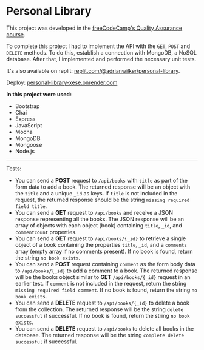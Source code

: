 # Personal Library

<p>This project was developed in the <a href="https://www.freecodecamp.org/learn/quality-assurance" target="_blank">freeCodeCamp's Quality Assurance course</a>.</p>

<p>To complete this project I had to implement the API with the <code>GET</code>, <code>POST</code> and <code>DELETE</code> methods. To do this, establish a connection with MongoDB, a NoSQL database. After that, I implemented and performed the necessary unit tests.</p>

<p>It's also available on replit: <a href="https://replit.com/@adrianwilker/personal-library" target="_blank">replit.com/@adrianwilker/personal-library</a>.</p>
<p>Deploy: <a href="https://personal-library-xese.onrender.com/" target="_blank">personal-library-xese.onrender.com</a></p>

<strong>In this project were used:</strong>
<ul>
  <li>Bootstrap</li>
  <li>Chai</li>
  <li>Express</li>
  <li>JavaScript</li>
  <li>Mocha</li>
  <li>MongoDB</li>
  <li>Mongoose</li>
  <li>Node.js</li>
</ul>

<hr>

<p>Tests:</p>
<ul>
  <li>You can send a <b>POST</b> request to <code>/api/books</code> with <code>title</code> as part of the form data to add a book. The returned response will be an object with the <code>title</code> and a unique <code>_id</code> as keys.  If <code>title</code> is not included in the request, the returned response should be the string <code>missing required field title</code>.</li>
  <li>You can send a <b>GET</b> request to <code>/api/books</code> and receive a JSON response representing all the books. The JSON response will be an array of objects with each object (book) containing <code>title</code>, <code>_id</code>, and <code>commentcount</code> properties.</li>
  <li>You can send a <b>GET</b> request to <code>/api/books/{_id}</code> to retrieve a single object of a book containing the properties <code>title</code>, <code>_id</code>, and a <code>comments</code> array (empty array if no comments present). If no book is found, return the string <code>no book exists</code>.</li>
  <li>You can send a <b>POST</b> request containing <code>comment</code> as the form body data to <code>/api/books/{_id}</code> to add a comment to a book. The returned response will be the books object similar to <b>GET</b> <code>/api/books/{_id}</code> request in an earlier test. If <code>comment</code> is not included in the request, return the string <code>missing required field comment</code>. If no book is found, return the string <code>no book exists</code>.</li>
  <li>You can send a <b>DELETE</b> request to <code>/api/books/{_id}</code> to delete a book from the collection. The returned response will be the string <code>delete successful</code> if successful. If no book is found, return the string <code>no book exists</code>.</li>
  <li>You can send a <b>DELETE</b> request to <code>/api/books</code> to delete all books in the database. The returned response will be the string <code>complete delete successful</code> if successful.</li>
</ul>
